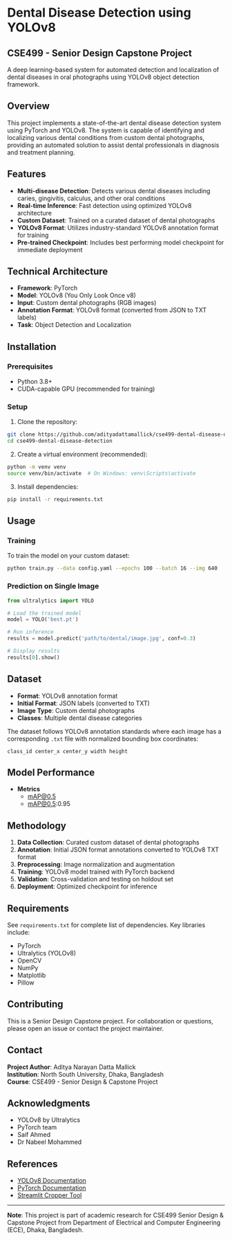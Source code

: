 # Dental Disease Detection using YOLOv8

## CSE499 - Senior Design Capstone Project

A deep learning-based system for automated detection and localization of dental diseases in oral photographs using YOLOv8 object detection framework.

## Overview

This project implements a state-of-the-art dental disease detection system using PyTorch and YOLOv8. The system is capable of identifying and localizing various dental conditions from custom dental photographs, providing an automated solution to assist dental professionals in diagnosis and treatment planning.

## Features

- **Multi-disease Detection**: Detects various dental diseases including caries, gingivitis, calculus, and other oral conditions
- **Real-time Inference**: Fast detection using optimized YOLOv8 architecture
- **Custom Dataset**: Trained on a curated dataset of dental photographs
- **YOLOv8 Format**: Utilizes industry-standard YOLOv8 annotation format for training
- **Pre-trained Checkpoint**: Includes best performing model checkpoint for immediate deployment

## Technical Architecture

- **Framework**: PyTorch
- **Model**: YOLOv8 (You Only Look Once v8)
- **Input**: Custom dental photographs (RGB images)
- **Annotation Format**: YOLOv8 format (converted from JSON to TXT labels)
- **Task**: Object Detection and Localization

<!--## Project Structure-->

## Installation

### Prerequisites

- Python 3.8+
- CUDA-capable GPU (recommended for training)

### Setup

1. Clone the repository:
```bash
git clone https://github.com/adityadattamallick/cse499-dental-disease-detection.git
cd cse499-dental-disease-detection
```

2. Create a virtual environment (recommended):
```bash
python -m venv venv
source venv/bin/activate  # On Windows: venv\Scripts\activate
```

3. Install dependencies:
```bash
pip install -r requirements.txt
```

## Usage

### Training

To train the model on your custom dataset:

```bash
python train.py --data config.yaml --epochs 100 --batch 16 --img 640
```

### Prediction on Single Image

```python
from ultralytics import YOLO

# Load the trained model
model = YOLO('best.pt')

# Run inference
results = model.predict('path/to/dental/image.jpg', conf=0.3)

# Display results
results[0].show()
```

## Dataset

- **Format**: YOLOv8 annotation format
- **Initial Format**: JSON labels (converted to TXT)
- **Image Type**: Custom dental photographs
- **Classes**: Multiple dental disease categories

The dataset follows YOLOv8 annotation standards where each image has a corresponding `.txt` file with normalized bounding box coordinates:
```
class_id center_x center_y width height
```

## Model Performance

- **Metrics**
  - mAP@0.5
  - mAP@0.5:0.95

## Methodology

1. **Data Collection**: Curated custom dataset of dental photographs
2. **Annotation**: Initial JSON format annotations converted to YOLOv8 TXT format
3. **Preprocessing**: Image normalization and augmentation
4. **Training**: YOLOv8 model trained with PyTorch backend
5. **Validation**: Cross-validation and testing on holdout set
6. **Deployment**: Optimized checkpoint for inference

## Requirements

See `requirements.txt` for complete list of dependencies. Key libraries include:

- PyTorch
- Ultralytics (YOLOv8)
- OpenCV
- NumPy
- Matplotlib
- Pillow

## Contributing

This is a Senior Design Capstone project. For collaboration or questions, please open an issue or contact the project maintainer.

## Contact

**Project Author**: Aditya Narayan Datta Mallick  
**Institution**: North South University, Dhaka, Bangladesh<br /> 
**Course**: CSE499 - Senior Design & Capstone Project
<!--##License-->

## Acknowledgments

- YOLOv8 by Ultralytics
- PyTorch team
- Saif Ahmed
- Dr Nabeel Mohammed

## References

- [YOLOv8 Documentation](https://docs.ultralytics.com/)
- [PyTorch Documentation](https://pytorch.org/docs/)
- [Streamlit Cropper Tool](https://github.com/turner-anderson/streamlit-cropper)

---

**Note**: This project is part of academic research for CSE499 Senior Design & Capstone Project from Department of Electrical and Computer Engineering (ECE), Dhaka, Bangladesh.